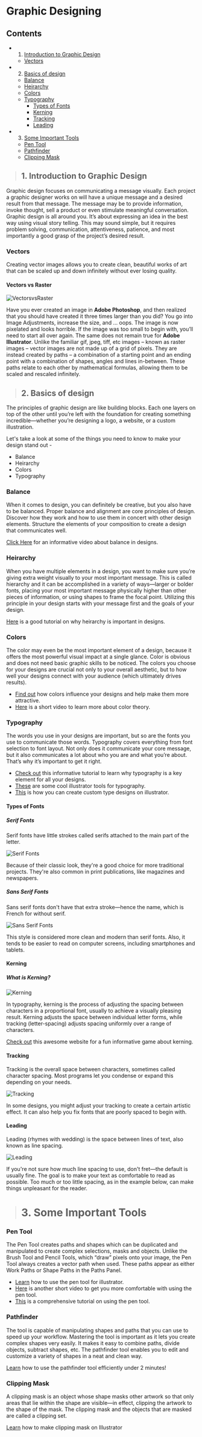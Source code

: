 # Graphic Designing
## Contents
* 1. [Introduction to Graphic Design](#intro)
  * [Vectors](#Vectors)
* 2. [Basics of design](#Basicsofdesign)
  * [Balance](#Balance)
  * [Heirarchy](#Heirarchy)
  * [Colors](#Colors)
  * [Typography](#Typography)
    * [Types of Fonts](#Typesoffonts)
    * [Kerning](#Kerning)
    * [Tracking](#Tracking)
    * [Leading](#Leading)
* 3. [Some Important Tools](#Someimportanttools)
  * [Pen Tool](#PenTool)
  * [Pathfinder](#Pathfinder)
  * [Clipping Mask](#Clippingmask)

>## 1. <a name='intro'></a>Introduction to Graphic Design
Graphic design focuses on communicating a message visually. Each project a graphic designer works on will have a unique message and a desired result from that message. The message may be to provide information, invoke thought, sell a product or even stimulate meaningful conversation. Graphic design is all around you. It’s about expressing an idea in the best way using visual story telling. This may sound simple, but it requires problem solving, communication, attentiveness, patience, and most importantly a good grasp of the project’s desired result.

### <a name='Vectors'></a>Vectors
Creating vector images allows you to create clean, beautiful works of art that can be scaled up and down infinitely without ever losing quality.

#### Vectors vs Raster

![VectorsvsRaster](https://www.cia.edu/files/blog/full/image141.jpg)

 Have you ever created an image in **Adobe Photoshop**, and then realized that you should have created it three times larger than you did? You go into Image Adjustments, increase the size, and … oops. The image is now pixelated and looks horrible. If the image was too small to begin with, you’ll need to start all over again. The same does not remain true for **Adobe Illustrator**. Unlike the familiar gif, jpeg, tiff, etc images – known as raster images –  vector images are not made up of a grid of pixels. They are instead created by paths – a combination of a starting point and an ending point with a combination of shapes, angles and lines in-between. These paths relate to each other by mathematical formulas, allowing them to be scaled and rescaled infinitely.

>## 2. <a name='Basicsofdesign'></a>Basics of design
The principles of graphic design are like building blocks. Each one layers on top of the other until you’re left with the foundation for creating something incredible—whether you’re designing a logo, a website, or a custom illustration.

Let's take a look at some of the things you need to know to make your design stand out -
  - Balance
  - Heirarchy
  - Colors
  - Typography

### <a name='Balance'></a>Balance

When it comes to design, you can definitely be creative, but you also have to be balanced.
Proper balance and alignment are core principles of design. Discover how they work and how to use them in concert with other design elements. Structure the elements of your composition to create a design that communicates well. 

[Click Here](https://www.youtube.com/watch?v=bDZ9QMA2Bdc) for an informative video about balance in designs.

### <a name='Heirarchy'></a>Heirarchy

When you have multiple elements in a design, you want to make sure you’re giving extra weight visually to your most important message. This is called hierarchy and it can be accomplished in a variety of ways—larger or bolder fonts, placing your most important message physically higher than other pieces of information, or using shapes to frame the focal point. Utilizing this principle in your design starts with your message first and the goals of your design.

[Here](https://www.youtube.com/watch?v=RlTZ98UXldw) is a good tutorial on why heirarchy is important in designs.

### <a name='Colors'></a>Colors

The color may even be the most important element of a design, because it offers the most powerful visual impact at a single glance. Color is obvious and does not need basic graphic skills to be noticed. The colors you choose for your designs are crucial not only to your overall aesthetic, but to how well your designs connect with your audience (which ultimately drives results).

 - [Find out](https://www.youtube.com/watch?v=byDNMLTuOqI) how colors influence your designs and    help make them more attractive.
 - [Here](https://www.youtube.com/watch?v=F_XiBUXY8cU&feature=youtu.be) is a short video to learn more about color theory.

### <a name='Typography'></a>Typography

The words you use in your designs are important, but so are the fonts you use to communicate those words. Typography covers everything from font selection to font layout. Not only does it communicate your core message, but it also communicates a lot about who you are and what you’re about. That’s why it’s important to get it right.

   - [Check out](https://www.youtube.com/watch?v=d5ZbjSUku44) this informative tutorial to learn why typography is a key element for all your designs.
   - [These](https://www.youtube.com/watch?v=stOtKLMbP8c&feature=youtu.be) are some cool illustrator tools for typography.
   - [This](https://www.youtube.com/watch?v=Rt15_OclsyI&feature=youtu.be) is how you can create custom type designs on illustrator.

#### <a name='Typesoffonts'></a>Types of Fonts
##### Serif Fonts
Serif fonts have little strokes called serifs attached to the main part of the letter.

![Serif Fonts](https://media.gcflearnfree.org/content/57a0a50b8d7fb205008d1d0a_08_02_2016/serif.png)

Because of their classic look, they're a good choice for more traditional projects. They're also common in print publications, like magazines and newspapers.

##### Sans Serif Fonts
Sans serif fonts don't have that extra stroke—hence the name, which is French for without serif.

![Sans Serif Fonts](https://media.gcflearnfree.org/content/57a0a50b8d7fb205008d1d0a_08_02_2016/typo_sans_beret.png)

This style is considered more clean and modern than serif fonts. Also, it tends to be easier to read on computer screens, including smartphones and tablets.
#### <a name='Kerning'></a>Kerning 

##### What is Kerning?

![Kerning](https://media.gcflearnfree.org/content/57a0a50b8d7fb205008d1d0a_08_02_2016/typo_kerning.png)

In typography, kerning is the process of adjusting the spacing between characters in a proportional font, usually to achieve a visually pleasing result. Kerning adjusts the space between individual letter forms, while tracking (letter-spacing) adjusts spacing uniformly over a range of characters.

[Check out](https://type.method.ac/) this awesome website for a fun informative game about kerning.

#### <a name='Tracking'></a>Tracking
Tracking is the overall space between characters, sometimes called character spacing. Most programs let you condense or expand this depending on your needs.

![Tracking](https://media.gcflearnfree.org/content/57a0a50b8d7fb205008d1d0a_08_02_2016/tracking.png)

In some designs, you might adjust your tracking to create a certain artistic effect. It can also help you fix fonts that are poorly spaced to begin with.

#### <a name='Leading'></a>Leading
Leading (rhymes with wedding) is the space between lines of text, also known as line spacing.

![Leading](https://media.gcflearnfree.org/content/57a0a50b8d7fb205008d1d0a_08_02_2016/typo_leading.png)

If you're not sure how much line spacing to use, don't fret—the default is usually fine. The goal is to make your text as comfortable to read as possible. Too much or too little spacing, as in the example below, can make things unpleasant for the reader.

># <a name='Someimportanttools'></a>3. Some Important Tools 

### <a name='PenTool'></a>Pen Tool

The Pen Tool creates paths and shapes which can be duplicated and manipulated to create complex selections, masks and objects. Unlike the Brush Tool and Pencil Tools, which “draw” pixels onto your image, the Pen Tool always creates a vector path when used. These paths appear as either Work Paths or Shape Paths in the Paths Panel.

- [Learn](https://www.youtube.com/watch?v=h7Yiy7sYHsY&feature=youtu.be) how to use the pen tool for illustrator.
- [Here](https://www.youtube.com/watch?v=Ow6g-kHRR1Y&feature=youtu.be) is another short video to get you more comfortable with using the pen tool.
- [This](https://www.youtube.com/watch?v=tXpnKlUMZQA&feature=youtu.be) is a comprehensive tutorial on using the pen tool.

### <a name='Pathfinder'></a>Pathfinder

 The tool is capable of manipulating shapes and paths that you can use to speed up your workflow. Mastering the tool is important as it lets you create complex shapes very easily.  It makes it easy to combine paths, divide objects, subtract shapes, etc. The pathfinder tool enables you to edit and customize a variety of shapes in a neat and clean way. 
 
 [Learn](https://www.youtube.com/watch?v=VlHhX65X-pE&feature=youtu.be) how to use the pathfinder tool efficiently under 2 minutes!

 ### <a name='Clippingmask'></a>Clipping Mask

 A clipping mask is an object whose shape masks other artwork so that only areas that lie within the shape are visible—in effect, clipping the artwork to the shape of the mask. The clipping mask and the objects that are masked are called a clipping set.

 [Learn](https://www.youtube.com/watch?v=PDM8aG62ir0) how to make clipping mask on Illustrator